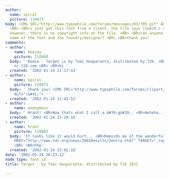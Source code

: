 ```yaml
---
author:
  name: spiral
  picture: 110473
body: <IMG SRC="http://www.typophile.com/forums/messages/83/705.gif" ALT="target">
  <BR> <BR>i just got this font from a client. the file says it&#39;s name is &#34;target&#34;,
  however, there is no copyright info on the file. <BR> <BR>can anyone verify the
  name of the font and the foundry/designer? <BR> <BR>thank you!
comments:
- author:
    name: beejay
    picture: 110460
  body: ' Kemie - Target is by Tomi Haaparanta, distributed by T26. <BR> <BR> <BR>www.t26font.com
    or t26.com <BR> <BR>bj '
  created: '2002-01-24 21:17:43'
- author:
    name: spiral
    picture: 110473
  body: ' thank you! <IMG SRC="http://www.typophile.com/forums/clipart/happy.gif"
    ALT=":&#41;"> '
  created: '2002-01-24 21:42:52'
- author:
    name: anonymous
  body: ' Hrant! <BR>Now thats what I call a &#39;g&#39;. <BR>Hehehe... <BR> <BR>Sbo '
  created: '2002-01-24 22:28:18'
- author:
    name: hrant
    picture: 110403
  body: 'It looks like it would hurt... <BR>Reminds me of the wonderful Zentra: <BR><A
    HREF="http://www.tdc.org/news/2001Results/Zentra.html" TARGET="_top">http://www.tdc.org/news/2001Results/Zentra.html</A>
    <BR> <BR>hhp'
  created: '2002-01-24 23:02:18'
date: '2002-01-24 20:23:12'
node_type: font_id
title: Target - by Tomi Haaparanta, distributed by T26 {BJ}

---
```

